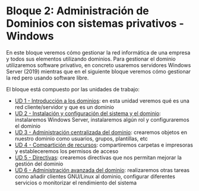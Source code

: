 # Bloque 2: Administración de Dominios con sistemas privativos - Windows
En este bloque veremos cómo gestionar la red informática de una empresa y todos sus elementos utilizando dominios. Para gestionar el dominio utilizaremos software privativo, en concreto usaremos servidores Windows Server (2019) mientras que en el siguiente bloque veremos cómo gestionar la red pero usando software libre.

El bloque está compuesto por las unidades de trabajo:
- [UD 1 - Introducción a los dominios](./ud01): en esta unidad veremos qué es una red cliente/servidor y que es un dominio
- [UD 2 - Instalación y configuración del sistema y el dominio](./ud02): instalaremos Windows Server, instalaremos algún rol y configuraremos el dominio
- [UD 3 - Administración centralizada del dominio](./ud03): crearemos objetos en nuestro dominio como usuarios, grupos, plantillas, etc
- [UD 4 - Compartición de recursos](./ud04): compartiremos carpetas e impresoras y estableceremos los permisos de acceso
- [UD 5 - Directivas](./ud05): crearemos directivas que nos permitan mejorar la gestión del dominio
- [UD 6 - Administración avanzada del dominio](./ud06): realizaremos otras tareas como añadir clientes GNU/Linux al dominio, configurar diferentes servicios o monitorizar el rendimiento del sistema
